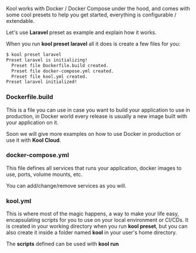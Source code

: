 Kool works with Docker / Docker Compose under the hood, and comes with some cool presets to help you get started, everything is configurable / extendable.

Let's use **Laravel** preset as example and explain how it works.

When you run **kool preset laravel** all it does is create a few files for you:

```bash
$ kool preset laravel
Preset laravel is initializing!
  Preset file Dockerfile.build created.
  Preset file docker-compose.yml created.
  Preset file kool.yml created.
Preset laravel initialized!
```

### Dockerfile.build

This is a file you can use in case you want to build your application to use in production, in Docker world every release is usually a new image built with your application on it.

Soon we will give more examples on how to use Docker in production or use it with **Kool Cloud**.

### docker-compose.yml

This file defines all services that runs your application, docker images to use, ports, volume mounts, etc.

You can add/change/remove services as you will.

### kool.yml

This is where most of the magic happens, a way to make your life easy, encapsulating scripts for you to use on your local environment or CI/CDs. It is created in your working directory when you run **kool preset**, but you can also create it inside a folder named **kool** in your user's home directory.

The **scripts** defined can be used with **kool run <script>** command.

kool.yml:
```yaml
scripts:
  artisan: kool exec app php artisan

  setup:
    - kool start
    - kool run artisan key:generate
```

Usage:
```bash
kool run artisan tinker
```

You can pass in after kool run any options or arguments you wish to pass down the encapsulated command.

#### Arguments to kool run <script>

Single commands like **artisan** are kind of aliases, so anything you input will be forwarded to the actual command, so if you run: **kool run artisan key:generate** it will basically translate into: **kool exec app php artisan key:generate**.

Multiple commands like **setup** will not forward your input, so **kool run setup something** will run every script and **something** will be ignored.

#### What kind of commands can be encasulated on `kool.yml`

This is not meant only for `kool` commands, you can add any type commands as you usually run them in your shell like `cat`, `cp`, `mv`, etc.

There is just one caveat we need to be aware of - the commands within a script on `kool.yml` are parsed and executed by `kool` and not in a general `bash` context, so you **cannot** directly use bash script structures like `if []; then fi`. In case you need something for that effect, you should use a `kool docker <some bash image> bash -c ""` which then parses any bash script you need.

#### Input and output redirects on `kool.yml`

Although the previous warning about commands within a script at `kool.yml` not running under an actual *shell*, we do support some *shell* helping syntax like input and output redirects.

So you are totally able to do things like:

kool.yml
```yaml
scripts:
  # performing input injection from files
  import-db: kool docker mysql:8 -hhost -uuser -p db < path/to/some/file.sql

  # redirecting standard output to a file
  write-output: echo "writing something" > output.txt

  # redirecting standard output to a file in append mode
  append-output: echo "something else in a new line" >> output.txt

  # is supports multi redirecting within a single command
  input-and-output: cat < some-file > some-new-file
```

Again, of course the syntax is not as flexible as you would have in straight out `bash`, please notice:

- The redirect key must be a single argument (not glued to the other arguments).
    - Correct: `write: echo "something" > output`
    - Wrong: `write: echo "something">output`
- When performing am output redirect, the last argument after the redirect key must be a single file destination.

Hope you enjoy this feature! Take a look at the presets which already contain good examples of `kool.yml` files ready to be used in a handlful of different stacks. In case you need help yo create your own based on your needs make sure to ask for help on Github.
